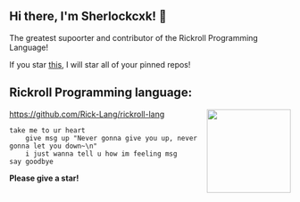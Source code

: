 ## Hi there, I'm Sherlockcxk! 👋
The greatest supoorter and contributor of the Rickroll Programming Language!

If you star [this](https://github.com/Rick-Lang/rickroll-lang), I will star all of your pinned repos!
## Rickroll Programming language:
https://github.com/Rick-Lang/rickroll-lang
<img src="https://avatars.githubusercontent.com/u/83736946?s=200&v=4" align="right" width="150" height="150"/>
```
take me to ur heart
    give msg up "Never gonna give you up, never gonna let you down~\n"
    i just wanna tell u how im feeling msg
say goodbye
```
**Please give a star!**
